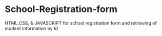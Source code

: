# School-Registration-form
HTML,CSS, &amp; JAVASCRIPT for school registration form and retrieving of student information by Id

